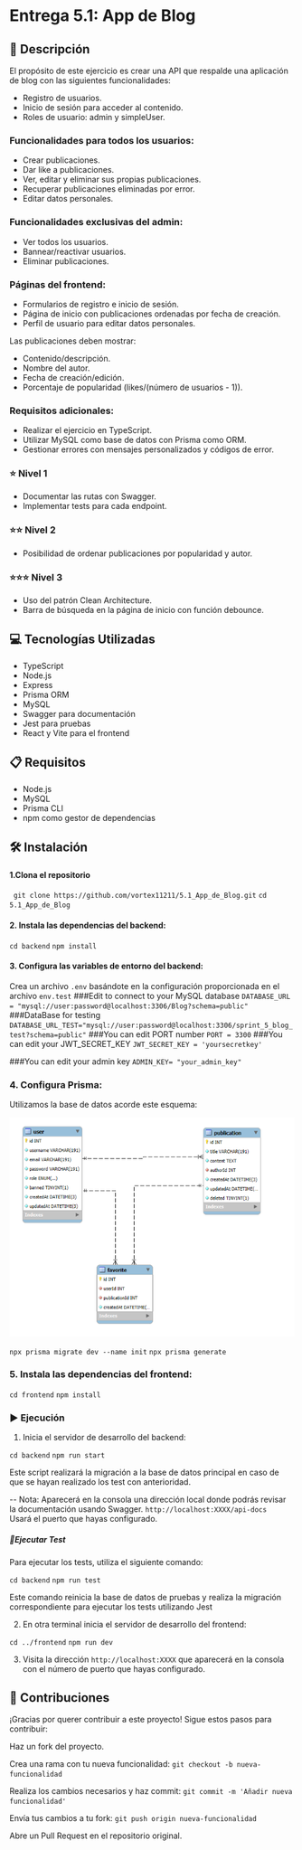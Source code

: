 # Entrega 5.1: App de Blog

## 📄 Descripción

El propósito de este ejercicio es crear una API que respalde una aplicación de blog con las siguientes funcionalidades:

- Registro de usuarios.
- Inicio de sesión para acceder al contenido.
- Roles de usuario: admin y simpleUser.

### Funcionalidades para todos los usuarios:
- Crear publicaciones.
- Dar like a publicaciones.
- Ver, editar y eliminar sus propias publicaciones.
- Recuperar publicaciones eliminadas por error.
- Editar datos personales.

### Funcionalidades exclusivas del admin:
- Ver todos los usuarios.
- Bannear/reactivar usuarios.
- Eliminar publicaciones.

### Páginas del frontend:
- Formularios de registro e inicio de sesión.
- Página de inicio con publicaciones ordenadas por fecha de creación.
- Perfil de usuario para editar datos personales.

Las publicaciones deben mostrar:
- Contenido/descripción.
- Nombre del autor.
- Fecha de creación/edición.
- Porcentaje de popularidad (likes/(número de usuarios - 1)).

### Requisitos adicionales:
- Realizar el ejercicio en TypeScript.
- Utilizar MySQL como base de datos con Prisma como ORM.
- Gestionar errores con mensajes personalizados y códigos de error.
### ⭐  Nivel 1
- Documentar las rutas con Swagger.
- Implementar tests para cada endpoint.
### ⭐⭐ Nivel 2
- Posibilidad de ordenar publicaciones por popularidad y autor.
### ⭐⭐⭐ Nivel 3
- Uso del patrón Clean Architecture.
- Barra de búsqueda en la página de inicio con función debounce.

## 💻 Tecnologías Utilizadas

- TypeScript
- Node.js
- Express
- Prisma ORM
- MySQL
- Swagger para documentación
- Jest para pruebas
- React y Vite para el frontend

## 📋 Requisitos

- Node.js 
- MySQL 
- Prisma CLI
- npm como gestor de dependencias

## 🛠️ Instalación

#### 1.Clona el repositorio

` git clone https://github.com/vortex11211/5.1_App_de_Blog.git`
`cd 5.1_App_de_Blog`
   
#### 2. Instala las dependencias del backend:

 ``cd backend``
 ``npm install``
    
#### 3. Configura las variables de entorno del backend:
Crea un archivo `.env` basándote en la configuración proporcionada en el archivo `env.test`
###Edit to connect to your MySQL database
`DATABASE_URL = "mysql://user:password@localhost:3306/Blog?schema=public"`
###DataBase for testing
`DATABASE_URL_TEST="mysql://user:password@localhost:3306/sprint_5_blog_test?schema=public"`
###You can edit PORT number
`PORT = 3300`
###You can edit your JWT_SECRET_KEY
`JWT_SECRET_KEY = 'yoursecretkey' `

###You can edit your admin key
`ADMIN_KEY= "your_admin_key"`

### 4. Configura Prisma:

Utilizamos la base de datos acorde  este esquema:

![Diagrama Blog](https://raw.githubusercontent.com/vortex11211/5.1_App_de_Blog/refs/heads/master/Esquema_sprint5.png)

`npx prisma migrate dev --name init`
`npx prisma generate`

### 5. Instala las dependencias del frontend:

``cd frontend``
``npm install``

### ▶️ Ejecución

1.  Inicia el servidor de desarrollo del backend:

`cd backend`
`npm run start`

Este script realizará la migración a la base de datos principal en caso de que se hayan realizado los test con anterioridad.


-- Nota: Aparecerá en la consola una dirección local donde podrás revisar la documentación usando Swagger. `http://localhost:XXXX/api-docs`  
Usará el puerto que hayas configurado.
##### 🧪Ejecutar Test
Para ejecutar los tests, utiliza el siguiente comando:

`cd backend`
`npm run test`

Este comando reinicia la base de datos de pruebas y realiza la migración correspondiente para ejecutar los tests utilizando Jest

2. En otra terminal inicia el servidor de desarrollo del frontend:

`cd ../frontend`
`npm run dev `

3. Visita la dirección  `http://localhost:XXXX` que aparecerá en la consola con el número de puerto que hayas configurado.


## 🤝 Contribuciones
¡Gracias por querer contribuir a este proyecto! Sigue estos pasos para contribuir:

Haz un fork del proyecto.

Crea una rama con tu nueva funcionalidad: `git checkout -b nueva-funcionalidad`

Realiza los cambios necesarios y haz commit: `git commit -m 'Añadir nueva funcionalidad'`

Envía tus cambios a tu fork: `git push origin nueva-funcionalidad`

Abre un Pull Request en el repositorio original.
